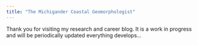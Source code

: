 ```yaml
---
title: "The Michigander Coastal Geomorphologist"
---
```


Thank you for visiting my research and career blog. It is a work in progress and will be periodically updated everything develops...
